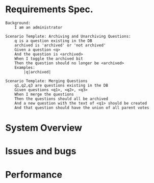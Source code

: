 Requirements Spec.
===
```gherkin
Background:
    I am an administrator
```
```gherkin
Scenario Template: Archiving and Unarchiving Questions:
    q is a question existing in the DB
    archived is 'archived' or 'not archived'
    Given a question <q>
    And the question is <archived>
    When I toggle the archived bit
    Then the question should no longer be <archived>
    Examples:
        |q|archived|
```
```gherkin
Scenario Template: Merging Questions
    q1,q2,q3 are questions existing in the DB
    Given questions <q1>, <q2>, <q3>
    When I merge the questions
    Then the questions should all be archived
    And a new question with the text of <q1> should be created
    And that question should have the union of all parent votes
```
System Overview
===

Issues and bugs
===
Performance
===